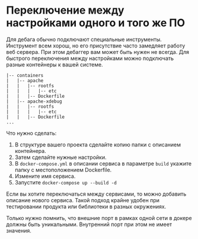 # Переключение между настройками одного и того же ПО

Для дебага обычно подключают специальные инструменты. Инструмент всем хорош, но его присутствие часто замедляет работу веб сервера.
При этом дебаггер вам может быть нужен не всегда. Для быстрого переключения между настройками можно подключать разные контейнеры к вашей системе.
```
|-- containers
|   |-- apache
|   |   |-- rootfs
|   |   |   |-- etc
|   |   |-- Dockerfile
|   |-- apache-xdebug
|   |   |-- rootfs
|   |   |   |-- etc
|   |   |-- Dockerfile
...
```
Что нужно сделать:
1. В структуре вашего проекта сделайте копию папки с описанием контейнера. 
1. Затем сделайте нужные настройки.
1. В `docker-compose.yml` в описании сервиса в параметре `build` укажите папку с местоположением Dockerfile.
1. Измените имя сервиса.
1. Запустите `docker-compose up --build -d`

Если вы хотите переключаться между сервисами, то можно добавить описание нового сервиса. 
Такой подход крайне удобен при тестировании продукта или библиотеки в разных окружениях.

Только нужно помнить, что внешние порт в рамках одной сети в докере должны быть уникальными. Внутренний порт при этом не имеет значения.
